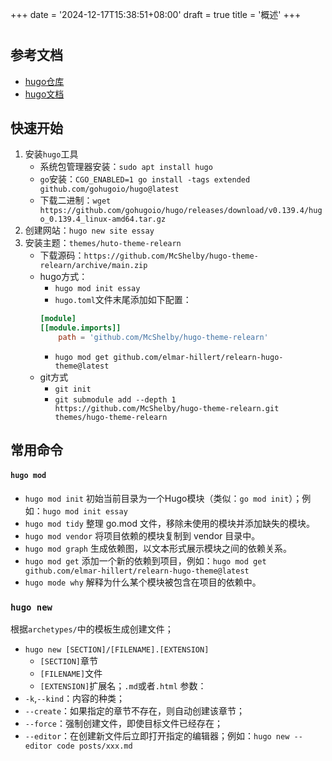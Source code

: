 +++
date = '2024-12-17T15:38:51+08:00'
draft = true
title = '概述'
+++

# 

## 参考文档
* [hugo仓库](https://github.com/gohugoio/hugo)
* [hugo文档](https://gohugo.io/)

## 快速开始

1. 安装`hugo`工具
    * 系统包管理器安装：`sudo apt install hugo`
    * `go`安装：`CGO_ENABLED=1 go install -tags extended github.com/gohugoio/hugo@latest`
    * 下载二进制：`wget https://github.com/gohugoio/hugo/releases/download/v0.139.4/hugo_0.139.4_linux-amd64.tar.gz`
2. 创建网站：`hugo new site essay`
3. 安装主题：`themes/huto-theme-relearn`
    * 下载源码：`https://github.com/McShelby/hugo-theme-relearn/archive/main.zip`
    * hugo方式：
        * `hugo mod init essay`
        * `hugo.toml`文件末尾添加如下配置：
        ```toml
        [module]
        [[module.imports]]
            path = 'github.com/McShelby/hugo-theme-relearn'
        ```
        * `hugo mod get github.com/elmar-hillert/relearn-hugo-theme@latest`
    * git方式
        * `git init`
        * `git submodule add --depth 1 https://github.com/McShelby/hugo-theme-relearn.git themes/hugo-theme-relearn`


## 常用命令

#### `hugo mod`
* `hugo mod init` 初始当前目录为一个Hugo模块（类似：`go mod init`）；例如：`hugo mod init essay`
* `hugo mod tidy` 整理 go.mod 文件，移除未使用的模块并添加缺失的模块。
* `hugo mod vendor` 将项目依赖的模块复制到 vendor 目录中。
* `hugo mod graph` 生成依赖图，以文本形式展示模块之间的依赖关系。
* `hugo mod get` 添加一个新的依赖到项目，例如：`hugo mod get github.com/elmar-hillert/relearn-hugo-theme@latest`
* `hugo mode why` 解释为什么某个模块被包含在项目的依赖中。

### `hugo new`
根据`archetypes/`中的模板生成创建文件；
* `hugo new [SECTION]/[FILENAME].[EXTENSION]`
    * `[SECTION]`章节
    * `[FILENAME]`文件
    * `[EXTENSION]`扩展名；`.md`或者`.html`
参数：
* `-k`,`--kind`：内容的种类；
* `--create`：如果指定的章节不存在，则自动创建该章节；
* `--force`：强制创建文件，即使目标文件已经存在；
* `--editor`：在创建新文件后立即打开指定的编辑器；例如：`hugo new --editor code posts/xxx.md`